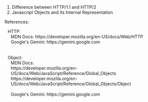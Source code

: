 
1. Difference between HTTP/1.1 and HTTP/2
2. Javascript Objects and its Internal Representation

References: 
  <div style="margin-left: 10px"> 
  HTTP:<br />
    <div style="margin-left: 10px"> 
    MDN Docs: https://developer.mozilla.org/en-US/docs/Web/HTTP <br />
    Google's Gemini: https://gemini.google.com<br />
    </div>
  </div>
  <br /> <br />
  <div style="margin-left: 10px;"> 
  Object: <br />
    <div style="margin-left: 10px;"> 
    MDN Docs: <br />
      https://developer.mozilla.org/en-US/docs/Web/JavaScript/Reference/Global_Objects <br />
      https://developer.mozilla.org/en-US/docs/Web/JavaScript/Reference/Global_Objects/Object <br /><br />
    Google's Gemini: 
      https://gemini.google.com
    </div>
  </div>

